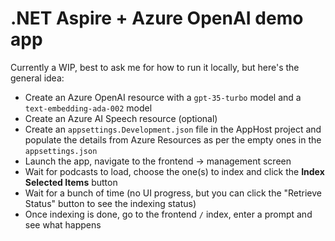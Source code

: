 # .NET Aspire + Azure OpenAI demo app

Currently a WIP, best to ask me for how to run it locally, but here's the general idea:

- Create an Azure OpenAI resource with a `gpt-35-turbo` model and a `text-embedding-ada-002` model
- Create an Azure AI Speech resource (optional)
- Create an `appsettings.Development.json` file in the AppHost project and populate the details from Azure Resources as per the empty ones in the `appsettings.json`
- Launch the app, navigate to the frontend -> management screen
- Wait for podcasts to load, choose the one(s) to index and click the **Index Selected Items** button
- Wait for a bunch of time (no UI progress, but you can click the "Retrieve Status" button to see the indexing status)
- Once indexing is done, go to the frontend `/` index, enter a prompt and see what happens
